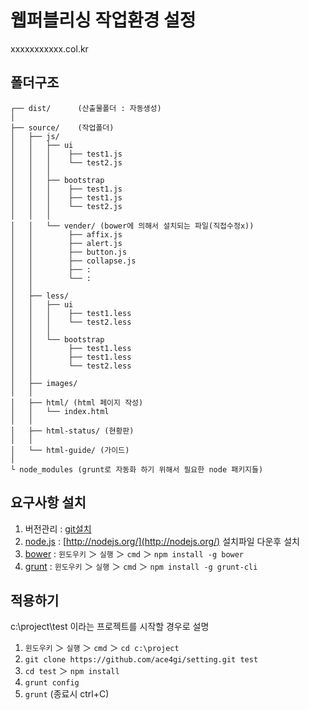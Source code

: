 # 웹퍼블리싱 작업환경 설정

xxxxxxxxxxx.col.kr

## 폴더구조
```
┌── dist/      (산출물폴더 : 자동생성)
│
├── source/    (작업폴더)
│   ├── js/
│   │   ├── ui
│   │   │    ├── test1.js
│   │   │    └── test2.js
│   │   │
│   │   ├── bootstrap
│   │   │    ├── test1.js
│   │   │    ├── test1.js
│   │   │    └── test2.js
│   │   │
│   │   └── vender/ (bower에 의해서 설치되는 파일(직접수정x))
│   │        ├── affix.js
│   │        ├── alert.js
│   │        ├── button.js
│   │        ├── collapse.js
│   │        ├── :
│   │        └── :
│   │
│   ├── less/
│   │   ├── ui
│   │   │    ├── test1.less
│   │   │    └── test2.less
│   │   │
│   │   └── bootstrap
│   │        ├── test1.less
│   │        ├── test1.less
│   │        └── test2.less
│   │
│   ├── images/
│   │
│   ├── html/ (html 페이지 작성)
│   │   └── index.html
│   │
│   ├── html-status/ (현황판)
│   │
│   └── html-guide/ (가이드)
│
└ node_modules (grunt로 자동화 하기 위해서 필요한 node 패키지들)
```

## 요구사항 설치
1. 버전관리 : [git설치](http://msysgit.github.io/)
2. [node.js](http://nodejs.org/)  : [http://nodejs.org/](http://nodejs.org/) 설치파일 다운후 설치
3. [bower](http://bower.io/)    : `윈도우키` ＞ `실행` ＞ `cmd` ＞ `npm install -g bower` 
4. [grunt](http://gruntjs.com/)    : `윈도우키` ＞ `실행` ＞ `cmd` ＞ `npm install -g grunt-cli`


## 적용하기

c:\project\test 이라는 프로젝트를 시작할 경우로 설명

1. `윈도우키` ＞ `실행` ＞ `cmd` ＞ `cd c:\project` 
2. `git clone https://github.com/ace4gi/setting.git test`
3. `cd test` ＞ `npm install`
4. `grunt config`
5. `grunt` (종료시 ctrl+C)



